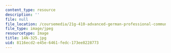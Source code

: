 ```yaml
---
content_type: resource
description: ''
file: null
file_location: /coursemedia/21g-410-advanced-german-professional-communication-spring-2017/8116ecd2e45e6461fedc173ee8228773_14N-325.jpg
file_type: image/jpeg
resourcetype: Image
title: 14N-325.jpg
uid: 8116ecd2-e45e-6461-fedc-173ee8228773
---
```

